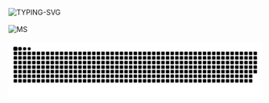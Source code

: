 ![TYPING-SVG](https://readme-typing-svg.demolab.com?font=Fira+Code&size=33&pause=1000&color=0515f5&width=999&lines=Hi+there+%F0%9F%91%8B%2C+Welcome+to+my+Page+%F0%9F%91%8B%2C+I'm+AnothersXD)
<br><br>
![MS](https://nirzak-streak-stats.vercel.app?user=lolcode-labs&theme=transparent&hide_border=true)
<br><br>
![MS](https://raw.githubusercontent.com/lolcode-labs/lolcode-labs/1fa8a2995301c19c87f37bac007a3ad46f00f9db/ms/github-user-contribution.svg)

